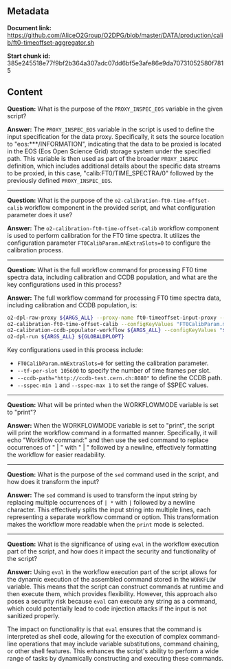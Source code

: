 ## Metadata

**Document link:** https://github.com/AliceO2Group/O2DPG/blob/master/DATA/production/calib/ft0-timeoffset-aggregator.sh

**Start chunk id:** 385e245518e77f9bf2b364a307adc07dd6bf5e3afe86e9da70731052580f7815

## Content

**Question:** What is the purpose of the `PROXY_INSPEC_EOS` variable in the given script?

**Answer:** The `PROXY_INSPEC_EOS` variable in the script is used to define the input specification for the data proxy. Specifically, it sets the source location to "eos:***/INFORMATION", indicating that the data to be proxied is located in the EOS (Eos Open Science Grid) storage system under the specified path. This variable is then used as part of the broader `PROXY_INSPEC` definition, which includes additional details about the specific data streams to be proxied, in this case, "calib:FT0/TIME_SPECTRA/0" followed by the previously defined `PROXY_INSPEC_EOS`.

---

**Question:** What is the purpose of the `o2-calibration-ft0-time-offset-calib` workflow component in the provided script, and what configuration parameter does it use?

**Answer:** The `o2-calibration-ft0-time-offset-calib` workflow component is used to perform calibration for the FT0 time spectra. It utilizes the configuration parameter `FT0CalibParam.mNExtraSlots=0` to configure the calibration process.

---

**Question:** What is the full workflow command for processing FT0 time spectra data, including calibration and CCDB population, and what are the key configurations used in this process?

**Answer:** The full workflow command for processing FT0 time spectra data, including calibration and CCDB population, is:

```bash
o2-dpl-raw-proxy ${ARGS_ALL} --proxy-name ft0-timeoffset-input-proxy --dataspec "calib:FT0/TIME_SPECTRA/0;eos:***/INFORMATION" --network-interface ib0 --channel-config "name=ft0-timeoffset-input-proxy,method=bind,type=pull,rateLogging=1,transport=zeromq" | 
o2-calibration-ft0-time-offset-calib --configKeyValues "FT0CalibParam.mNExtraSlots=0" ${ARGS_ALL} --tf-per-slot 105600 | 
o2-calibration-ccdb-populator-workflow ${ARGS_ALL} --configKeyValues "$ARGS_ALL_CONFIG" --ccdb-path="http://ccdb-test.cern.ch:8080" --sspec-min 1 --sspec-max 1 | 
o2-dpl-run ${ARGS_ALL} ${GLOBALDPLOPT}
```

Key configurations used in this process include:
- `FT0CalibParam.mNExtraSlots=0` for setting the calibration parameter.
- `--tf-per-slot 105600` to specify the number of time frames per slot.
- `--ccdb-path="http://ccdb-test.cern.ch:8080"` to define the CCDB path.
- `--sspec-min 1` and `--sspec-max 1` to set the range of SSPEC values.

---

**Question:** What will be printed when the WORKFLOWMODE variable is set to "print"?

**Answer:** When the WORKFLOWMODE variable is set to "print", the script will print the workflow command in a formatted manner. Specifically, it will echo "Workflow command:" and then use the sed command to replace occurrences of " | " with " | " followed by a newline, effectively formatting the workflow for easier readability.

---

**Question:** What is the purpose of the `sed` command used in the script, and how does it transform the input?

**Answer:** The `sed` command is used to transform the input string by replacing multiple occurrences of `| *` with `|` followed by a newline character. This effectively splits the input string into multiple lines, each representing a separate workflow command or option. This transformation makes the workflow more readable when the `print` mode is selected.

---

**Question:** What is the significance of using `eval` in the workflow execution part of the script, and how does it impact the security and functionality of the script?

**Answer:** Using `eval` in the workflow execution part of the script allows for the dynamic execution of the assembled command stored in the `WORKFLOW` variable. This means that the script can construct commands at runtime and then execute them, which provides flexibility. However, this approach also poses a security risk because `eval` can execute any string as a command, which could potentially lead to code injection attacks if the input is not sanitized properly.

The impact on functionality is that `eval` ensures that the command is interpreted as shell code, allowing for the execution of complex command-line operations that may include variable substitutions, command chaining, or other shell features. This enhances the script's ability to perform a wide range of tasks by dynamically constructing and executing these commands.